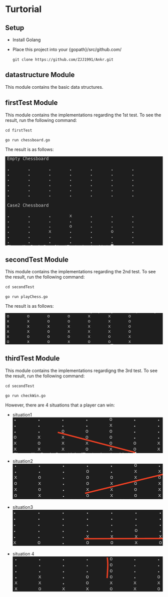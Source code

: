 # Turtorial

## Setup

* Install Golang
* Place this project into your {gopath}/src/github.com/

    `git clone https://github.com/ZJJ1991/Ankr.git`

## datastructure Module
This module contains the basic data structures.


## firstTest Module
This module contains the implementations regarding the 1st test. To see the result, run the following command:

`cd firstTest`

`go run chessboard.go`

The result is as follows:

![images](images/1st.png)

## secondTest Module
This module contains the implementations regarding the 2nd test. To see the result, run the following command:

`cd secondTest`

`go run playChess.go`

The result is as follows:

![images](images/2nd.png)

## thirdTest Module
This module contains the implementations regardigng the 3rd test. To see the result, run the following command:

`cd secondTest`

`go run checkWin.go`

However, there are 4 situations that a player can win:

* situation1
![images](images/situation1.png)

* situation2
![images](images/situation2.png)

* situation3
![images](images/situation3.png)

* situation 4
![images](images/situation4.png)

